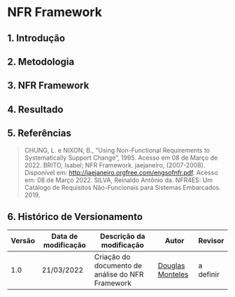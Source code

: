 # NFR Framework

## 1. Introdução

<p align='justify'>

</p>

## 2. Metodologia

<p align='justify'>
  
</p>
  
## 3. NFR Framework

<p align='justify'>
  
</p>

## 4. Resultado

<p align='justify'>
  
</p>

## 5. Referências

> CHUNG, L. e NIXON, B., “Using Non-Functional Requirements to Systematically Support Change”, 1995. Acesso em 08 de Março de 2022.
> BRITO, Isabel; NFR Framework. jaejaneiro, (2007-2008). Disponível em: <http://jaejaneiro.orgfree.com/engsofnfr.pdf>. Acesso em: 08 de Março 2022.
> SILVA, Reinaldo Antônio da. NFR4ES: Um Catálogo de Requisitos Não-Funcionais para Sistemas Embarcados. 2019.

## 6. Histórico de Versionamento

|Versão|Data de modificação|Descrição da modificação|Autor|Revisor|
|-|-|-|-|-|
|1.0|21/03/2022|Criação do documento de análise do NFR Framework|[Douglas Monteles](https://github.com/douglasmonteles)| a definir |
